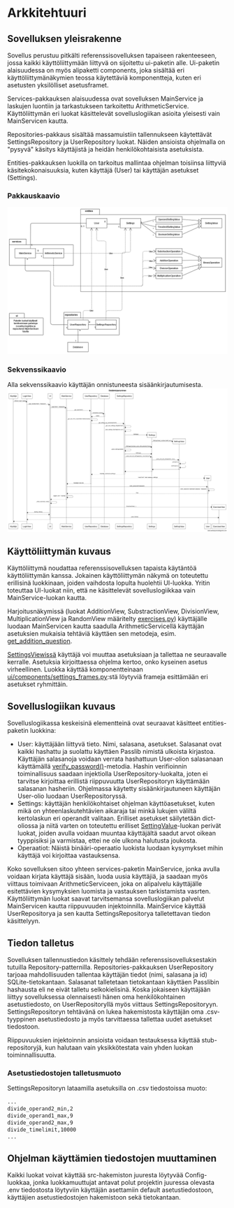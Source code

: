 # Arkkitehtuuri

## Sovelluksen yleisrakenne

Sovellus perustuu pitkälti referenssisovelluksen tapaiseen rakenteeseen, jossa kaikki käyttöliittymään liittyvä on sijoitettu ui-paketin alle. Ui-paketin alaisuudessa on myös alipaketti components, joka sisältää eri käyttöliittymänäkymien teossa käytettäviä komponentteja, kuten eri asetusten yksilölliset asetusframet. 

Services-pakkauksen alaisuudessa ovat sovelluksen MainService ja laskujen luontiin ja tarkastukseen tarkoitettu ArithmeticService. Käyttöliittymän eri luokat käsittelevät sovelluslogiikan asioita yleisesti vain MainServicen kautta.

Repositories-pakkaus sisältää massamuistiin tallennukseen käytettävät SettingsRepository ja UserRepository luokat. Näiden ansioista ohjelmalla on "pysyvä" käsitys käyttäjistä ja heidän henkilökohtaisista asetuksista.

Entities-pakkauksen luokilla on tarkoitus mallintaa ohjelman toisiinsa liittyviä käsitekokonaisuuksia, kuten käyttäjä (User) tai käyttäjän asetukset (Settings).

### Pakkauskaavio
![Pakkauskaavio](kuvat/pakkauskaavio.png)

### Sekvenssikaavio
Alla sekvenssikaavio käyttäjän onnistuneesta sisäänkirjautumisesta.
![Sekvenssikaavio sisäänkirjautumisesta](kuvat/Sisäänkirjautuminen.png)

## Käyttöliittymän kuvaus

Käyttöliittymä noudattaa referenssisovelluksen tapaista käytäntöä käyttöliittymän kanssa. Jokainen käyttöliittymän näkymä on toteutettu erillisinä luokkinaan, joiden vaihdosta lopulta huolehtii UI-luokka. Yritin toteuttaa UI-luokat niin, että ne käsittelevät sovelluslogiikkaa vain MainService-luokan kautta.

Harjoitusnäkymissä (luokat AdditionView, SubstractionView, DivisionView, MultiplicationView ja RandomView määritelty [exercises.py](../src/ui/exercises.py)) käyttäjälle luodaan MainServicen kautta saadulla ArithmeticServicellä käyttäjän asetuksien mukaisia tehtäviä käyttäen sen metodeja, esim. [get_addition_question](https://github.com/rtammisalo/ot-harjoitustyo/blob/master/src/services/arithmetic_service.py#L59).

[SettingsViewissä](../src/ui/settings.py) käyttäjä voi muuttaa asetuksiaan ja tallettaa ne seuraavalle kerralle. Asetuksia kirjoittaessa ohjelma kertoo, onko kyseinen asetus virheellinen. Luokka käyttää komponentteinaan [ui/components/settings_frames.py](../src/ui/components/settings_frames.py):stä löytyviä frameja esittämään eri asetukset ryhmittäin.

## Sovelluslogiikan kuvaus

Sovelluslogiikassa keskeisinä elementteinä ovat seuraavat käsitteet entities-paketin luokkina:

- User: käyttäjään liittyvä tieto. Nimi, salasana, asetukset. Salasanat ovat kaikki hashattu ja suolattu käyttäen Passlib nimistä ulkoista kirjastoa. Käyttäjän salasanoja voidaan verrata hashattuun User-olion salasanaan käyttämällä [verify_password()](https://github.com/rtammisalo/ot-harjoitustyo/blob/master/src/entities/user.py#L38)-metodia. Hashin verifioinnin toiminallisuus saadaan injektiolla UserRepository-luokalta, joten ei tarvitse kirjoittaa erillistä riippuvuutta UserRepositoryn käyttämään salasanan hasheriin. Ohjelmassa käytetty sisäänkirjautuneen käyttäjän User-olio luodaan UserRepositoryssä.
- Settings: käyttäjän henkilökohtaiset ohjelman käyttöasetukset, kuten mikä on yhteenlaskutehtävien aikaraja tai minkä lukujen väliltä kertolaskun eri operandit valitaan. Erilliset asetukset säilytetään dict-oliossa ja niitä varten on toteutettu erilliset [SettingValue](https://github.com/rtammisalo/ot-harjoitustyo/blob/master/src/entities/setting_value.py)-luokan perivät luokat, joiden avulla voidaan muuntaa käyttäjältä saadut arvot oikean tyyppisiksi ja varmistaa, ettei ne ole ulkona halutusta joukosta.
- Operaatiot: Näistä binääri-operaatio luokista luodaan kysymykset mihin käyttäjä voi kirjoittaa vastauksensa.


Koko sovelluksen sitoo yhteen services-paketin MainService, jonka avulla voidaan kirjata käyttäjä sisään, luoda uusia käyttäjiä, ja saadaan myös viittaus toimivaan ArithmeticServiceen, joka on alipalvelu käyttäjälle esitettävien kysymyksien luomista ja vastauksen tarkistamista vasrten. Käyttöliittymän luokat saavat tarvitsemansa sovelluslogiikan palvelut MainServicen kautta riippuvuuden injektoinnilla. MainService käyttää UserRepositorya ja sen kautta SettingsRepositorya talletettavan tiedon käsittelyyn.

## Tiedon talletus

Sovelluksen tallennustiedon käsittely tehdään referenssisovelluksestakin tutuilla Repository-patternilla. Repositories-pakkauksen UserRepository tarjoaa mahdollisuuden tallentaa käyttäjän tiedot (nimi, salasana ja id) SQLite-tietokantaan. Salasanat talletetaan tietokantaan käyttäen Passlibin hashausta eli ne eivät talletu selkokielisinä. Koska jokaiseen käyttäjään liittyy sovelluksessa olennaisesti hänen oma henkilökohtainen asetustiedosto, on UserRepositoryllä myös viittaus SettingsRepositoryyn. SettingsRepositoryn tehtävänä on lukea hakemistosta käyttäjän oma .csv-tyyppinen asetustiedosto ja myös tarvittaessa tallettaa uudet asetukset tiedostoon.

Riippuvuuksien injektoinnin ansioista voidaan testauksessa käyttää stub-repositoryjä, kun halutaan vain yksikkötestata vain yhden luokan toiminnallisuutta.

### Asetustiedostojen talletusmuoto

SettingsRepositoryn lataamilla asetuksilla on .csv tiedostoissa muoto:

```
...
divide_operand2_min,2
divide_operand1_max,9
divide_operand2_max,9
divide_timelimit,10000
...
```

## Ohjelman käyttämien tiedostojen muuttaminen

Kaikki luokat voivat käyttää src-hakemiston juuresta löytyvää Config-luokkaa, jonka luokkamuuttujat antavat polut projektin juuressa olevasta .env tiedostosta löytyviin käyttäjän asettamiin default asetustiedostoon, käyttäjien asetustiedostojen hakemistoon sekä tietokantaan.
